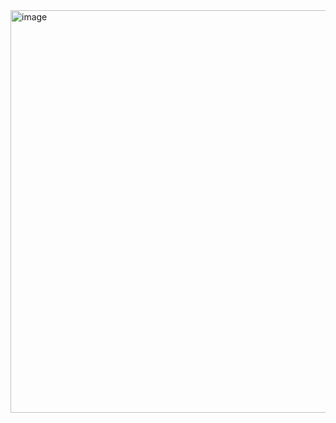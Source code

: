 <img width="940" height="644" alt="image" src="https://github.com/user-attachments/assets/fe0e3dfb-b98a-4246-8fc9-18d9235fb72c" />
